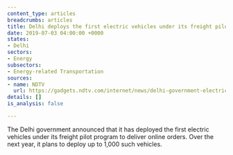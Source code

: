 ```yaml
---
content_type: articles
breadcrumbs: articles
title: Delhi deploys the first electric vehicles under its freight pilot program
date: 2019-07-03 04:00:00 +0000
states:
- Delhi
sectors:
- Energy
subsectors:
- Energy-related Transportation
sources:
- name: NDTV
  url: https://gadgets.ndtv.com/internet/news/delhi-government-electric-vehicles-freight-pilot-online-orders-2060161
details: []
is_analysis: false

---
```

The Delhi government announced that it has deployed the first electric vehicles under its freight pilot program to deliver online orders. Over the next year, it plans to deploy up to 1,000 such vehicles.